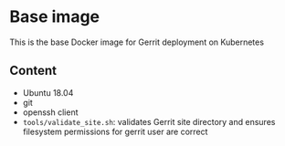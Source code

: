 # Base image

This is the base Docker image for Gerrit deployment on Kubernetes

## Content

* Ubuntu 18.04
* git
* openssh client
* `tools/validate_site.sh`: validates Gerrit site directory and ensures filesystem permissions for gerrit user are correct